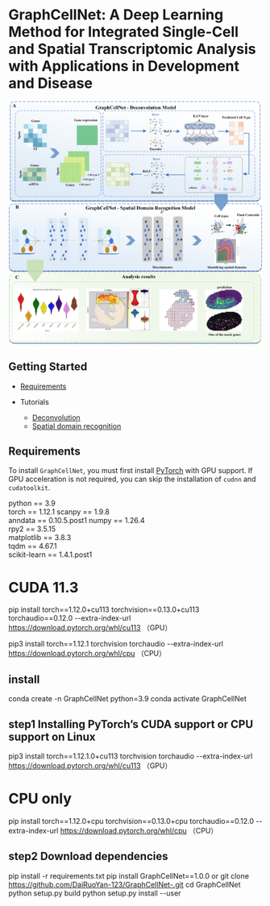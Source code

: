 # GraphCellNet: A Deep Learning Method for Integrated Single-Cell and Spatial Transcriptomic Analysis with Applications in Development and Disease
![image](picture/model.jpg)



## Getting Started
* [Requirements](#Requirements)

* Tutorials
    * [Deconvolution ](Visium_human_DLPFC_deconv.ipynb)
    * [Spatial domain recognition](Graph_model/Visium_human_DLPFC_Graph.ipynb)



## Requirements

To install `GraphCellNet`, you must first install [PyTorch](https://pytorch.org) with GPU support. If GPU acceleration is not required, you can skip the installation of `cudnn` and `cudatoolkit`.

python == 3.9  
torch == 1.12.1 
scanpy == 1.9.8  
anndata == 0.10.5.post1 
numpy == 1.26.4  
rpy2 == 3.5.15  
matplotlib == 3.8.3  
tqdm == 4.67.1  
scikit-learn == 1.4.1.post1  
# CUDA 11.3
pip install torch==1.12.0+cu113 torchvision==0.13.0+cu113 torchaudio==0.12.0 --extra-index-url https://download.pytorch.org/whl/cu113 （GPU） 

pip3 install torch==1.12.1 torchvision torchaudio --extra-index-url https://download.pytorch.org/whl/cpu  （CPU）    
## install
conda create -n GraphCellNet python=3.9
conda activate GraphCellNet
## step1 Installing PyTorch’s CUDA support or CPU support on Linux
pip3 install torch==1.12.1.0+cu113 torchvision torchaudio --extra-index-url https://download.pytorch.org/whl/cu113 （GPU） 

# CPU only
pip install torch==1.12.0+cpu torchvision==0.13.0+cpu torchaudio==0.12.0 --extra-index-url https://download.pytorch.org/whl/cpu  （CPU）
## step2 Download dependencies
pip install -r requirements.txt
pip install GraphCellNet==1.0.0
or
git clone https://github.com/DaiRuoYan-123/GraphCellNet-.git
cd GraphCellNet
python setup.py build
python setup.py install --user


